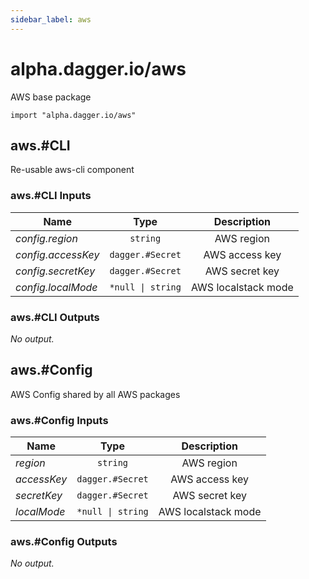 ```yaml
---
sidebar_label: aws
---
```


# alpha.dagger.io/aws

AWS base package

```cue
import "alpha.dagger.io/aws"
```

## aws.#CLI

Re-usable aws-cli component

### aws.#CLI Inputs

| Name                 | Type                 | Description           |
| -------------        |:-------------:       |:-------------:        |
|*config.region*       | `string`             |AWS region             |
|*config.accessKey*    | `dagger.#Secret`     |AWS access key         |
|*config.secretKey*    | `dagger.#Secret`     |AWS secret key         |
|*config.localMode*    | `*null \| string`    |AWS localstack mode    |

### aws.#CLI Outputs

_No output._

## aws.#Config

AWS Config shared by all AWS packages

### aws.#Config Inputs

| Name             | Type                 | Description           |
| -------------    |:-------------:       |:-------------:        |
|*region*          | `string`             |AWS region             |
|*accessKey*       | `dagger.#Secret`     |AWS access key         |
|*secretKey*       | `dagger.#Secret`     |AWS secret key         |
|*localMode*       | `*null \| string`    |AWS localstack mode    |

### aws.#Config Outputs

_No output._

